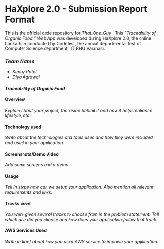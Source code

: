 # HaXplore 2.0 - Submission Report Format

This is the official code repository for _That_One_Guy_ . This _"Traceability of Organic Food
" Web App_ was developed during HaXplore 2.0, 
the online hackathon conducted by Codefest, the annual departmental fest of Computer Science department, IIT BHU Varanasi.

### _Team Name_

* _Kenny Patel_
* _Diya Agrawal_

#### _Traceability of Organic Food_


#### Overview

_Explain about your project, the vision behind it and how it helps enhance lifestyle, etc._

#### Technology used

_Write about the technologies and tools used and how they were included and used in your application._

#### Screenshots/Demo Video

_Add some screens and a demo_

#### Usage

_Tell in steps how can we setup your application. Also mention all relevant requirements and links._

#### Tracks used

_You were given several tracks to choose from in the problem statement. Tell which one did you choose and how does your
application follow that track._

#### AWS Services Used

_Write in brief about how you used AWS service to improve your application._




